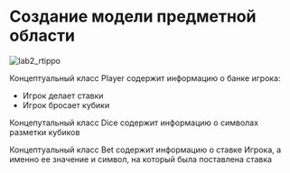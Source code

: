 # Создание модели предметной области


![lab2_rtippo](https://github.com/YaYalii/rtipo/assets/131250193/de8eed91-de69-48d9-bbb7-ecd806892d1b)


Концептуальный класс Player содержит информацию о банке игрока:
  * Игрок делает ставки
  * Игрок бросает кубики


Концепутальный класс Dice содержит информацию о символах разметки кубиков


Концептуальный класс Bet содержит информацию о  ставке Игрока, а именно ее значение и символ, на который была поставлена ставка
